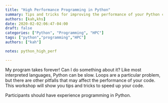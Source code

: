 ```yaml
---
title: "High Performance Programming in Python"
summary: Tips and tricks for improving the performance of your Python code.
authors: [kah,khs]
date: 2020-02-02:06:47-04:00
draft: false
categories: ["Python", "Programming", "HPC"]
tags: ["python","programming","HPC"]
authors: ["kah"]

notes: python_high_perf

---
```


My program takes forever!  Can I do something about it? Like most interpreted languages, Python can be slow.  Loops are a particular problem, but there are other pitfalls that may affect the performance of your code.  This workshop will show you tips and tricks to speed up your code.

Participants should have experience programming in Python.
